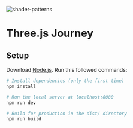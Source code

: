 ![shader-patterns](https://user-images.githubusercontent.com/98451613/188470910-cc931aac-d3b3-4711-8ca5-3940396be40d.gif)

# Three.js Journey

## Setup
Download [Node.js](https://nodejs.org/en/download/).
Run this followed commands:

``` bash
# Install dependencies (only the first time)
npm install

# Run the local server at localhost:8080
npm run dev

# Build for production in the dist/ directory
npm run build
```

